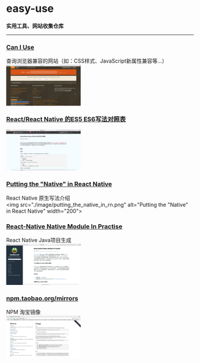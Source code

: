# easy-use

**实用工具、网站收集仓库**

----------

### [Can I Use](http://caniuse.com/) 
查询浏览器兼容的网站（如：CSS样式、JavaScript新属性兼容等...）  
<img src="./image/caniuse.png" alt="can i use" width="200" align="center"> 

### [React/React Native 的ES5 ES6写法对照表](http://reactnative.cn/post/15)  
<img src="./image/rn_es5_vs_es6.png" alt="React/React Native 的ES5 ES6写法对照表" width="200">

### [Putting the "Native" in React Native](https://www.promptworks.com/blog/writing-native-modules-for-react-native)
React Native 原生写法介绍  
<img src="./image/putting_the_native_in_rn.png" alt="Putting the "Native" in React Native" width="200">

### [React-Native Native Module In Practise](https://xeodou.me/2015/11/03/write-a-react-native-native-module/)
React Native Java项目生成  
<img src="./image/rn_native_module_in_practise.png" alt="React-Native Native Module In Practise" width="200">

### [npm.taobao.org/mirrors](https://npm.taobao.org/mirrors/)
NPM 淘宝镜像  
<img src="./image/taobao-mirrors.jpg" alt="NPM 淘宝镜像" width="200">